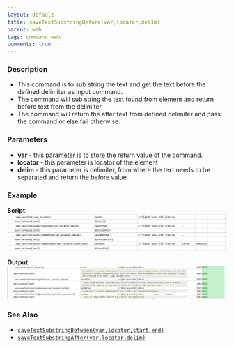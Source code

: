 ```yaml
---
layout: default
title: saveTextSubstringBefore(var,locator,delim)
parent: web
tags: command web
comments: true
---
```


### Description

- This command is to sub string the text and get the text before the defined delimiter as input command.
- The command will sub string the text found from element and return before text from the delimiter.
- The command will return the after text from defined delimiter and pass the command or else fail otherwise.

### Parameters

- **var** - this parameter is to store the return value of the command.
- **locator** - this parameter is locator of the element
- **delim** - this parameter is delimiter, from where the text needs to be separated and return the before value.

### Example

**Script**:<br/>
![](image/saveTextSubstringBefore_01.png)

**Output**:<br/>
![](image/saveTextSubstringBefore_02.png)

### See Also

- [`saveTextSubstringBetween(var,locator,start,end)`](saveTextSubstringBetween(var,locator,start,end))
- [`saveTextSubstringAfter(var,locator,delim)`](saveTextSubstringAfter(var,locator,delim))